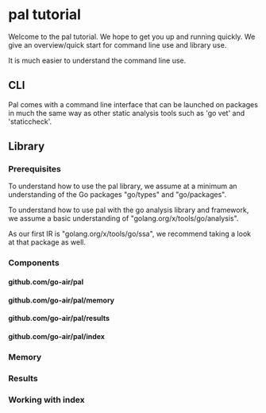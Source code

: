 # pal tutorial

Welcome to the pal tutorial.  We hope to get you up and running quickly.  We give an overview/quick start for command line use and library use.

It is much easier to understand the command line use.

## CLI

Pal comes with a command line interface that
can be launched on packages in much the same way
as other static analysis tools such as 'go vet' and 'staticcheck'.

## Library

### Prerequisites

To understand how to use the pal library, we assume at a minimum an understanding of the Go
packages "go/types" and "go/packages".  

To understand how to use pal with the go analysis library and framework, we assume a basic understanding of "golang.org/x/tools/go/analysis".

As our first IR is "golang.org/x/tools/go/ssa", we recommend taking a look at that package as well.

### Components

#### github.com/go-air/pal

#### github.com/go-air/pal/memory

#### github.com/go-air/pal/results

#### github.com/go-air/pal/index

### Memory

### Results

### Working with index

